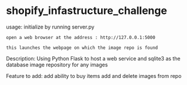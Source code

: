 # shopify_infastructure_challenge


usage:
    initialize by running server.py

    open a web browser at the address : http://127.0.0.1:5000

    this launches the webpage on which the image repo is found


Description:
    Using Python Flask to host a web service and sqlite3 as the database
    image repository for any images

Feature to add:
    add ability to buy items
    add and delete images from repo



